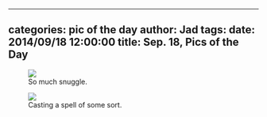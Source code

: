 
---
categories: pic of the day
author: Jad
tags: 
date: 2014/09/18 12:00:00
title: Sep. 18, Pics of the Day 
---

<figure>
<img src="/img/2014/09/18/img_20140918_162412222_medium.jpg" />
<figcaption>So much snuggle.</figcaption>
</figure>

<figure>
<img src="/img/2014/09/18/img_20140918_112034815_medium.jpg" />
<figcaption>Casting a spell of some sort.</figcaption>
</figure>
